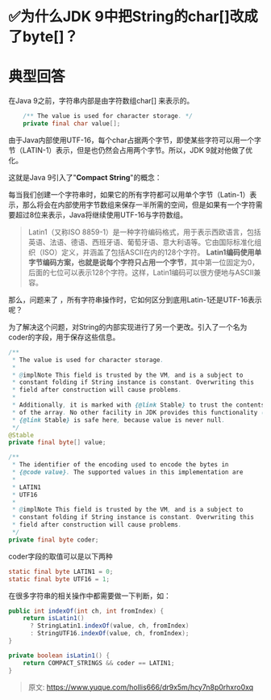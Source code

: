 # ✅为什么JDK 9中把String的char[]改成了byte[]？


# 典型回答

在Java 9之前，字符串内部是由字符数组char[] 来表示的。

```java
    /** The value is used for character storage. */
    private final char value[];
```

由于Java内部使用UTF-16，每个char占据两个字节，即使某些字符可以用一个字节（LATIN-1）表示，但是也仍然会占用两个字节。所以，JDK 9就对他做了优化。

这就是Java 9引入了"**Compact String**"的概念：

每当我们创建一个字符串时，如果它的所有字符都可以用单个字节（Latin-1）表示，那么将会在内部使用字节数组来保存一半所需的空间，但是如果有一个字符需要超过8位来表示，Java将继续使用UTF-16与字符数组。

> Latin1（又称ISO 8859-1）是一种字符编码格式，用于表示西欧语言，包括英语、法语、德语、西班牙语、葡萄牙语、意大利语等。它由国际标准化组织（ISO）定义，并涵盖了包括ASCII在内的128个字符。
> **Latin1编码使用单字节编码方案，也就是说每个字符只占用一个字节**，其中第一位固定为0，后面的七位可以表示128个字符。这样，Latin1编码可以很方便地与ASCII兼容。


那么，问题来了 ，所有字符串操作时，它如何区分到底用Latin-1还是UTF-16表示呢？

为了解决这个问题，对String的内部实现进行了另一个更改。引入了一个名为coder的字段，用于保存这些信息。

```java
/**
 * The value is used for character storage.
 *
 * @implNote This field is trusted by the VM, and is a subject to
 * constant folding if String instance is constant. Overwriting this
 * field after construction will cause problems.
 *
 * Additionally, it is marked with {@link Stable} to trust the contents
 * of the array. No other facility in JDK provides this functionality (yet).
 * {@link Stable} is safe here, because value is never null.
 */
@Stable
private final byte[] value;

/**
 * The identifier of the encoding used to encode the bytes in
 * {@code value}. The supported values in this implementation are
 *
 * LATIN1
 * UTF16
 *
 * @implNote This field is trusted by the VM, and is a subject to
 * constant folding if String instance is constant. Overwriting this
 * field after construction will cause problems.
 */
private final byte coder;
```


coder字段的取值可以是以下两种

```java
static final byte LATIN1 = 0;
static final byte UTF16 = 1;
```

在很多字符串的相关操作中都需要做一下判断，如：

```java
public int indexOf(int ch, int fromIndex) {
    return isLatin1() 
      ? StringLatin1.indexOf(value, ch, fromIndex) 
      : StringUTF16.indexOf(value, ch, fromIndex);
}  

private boolean isLatin1() {
    return COMPACT_STRINGS && coder == LATIN1;
}
```


> 原文: <https://www.yuque.com/hollis666/dr9x5m/hcy7n8p0rhxro0xq>